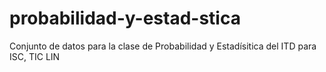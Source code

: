 # probabilidad-y-estad-stica
Conjunto de datos para la clase de Probabilidad y Estadísitica del ITD para ISC, TIC LIN
